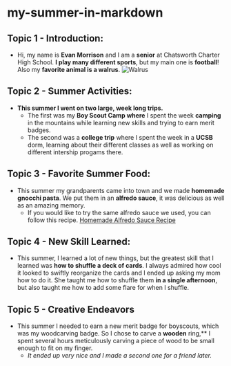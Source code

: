 # my-summer-in-markdown

## Topic 1 - Introduction:
- Hi, my name is **Evan Morrison** and I am a **senior** at Chatsworth Charter High School. **I play many different sports**, but my main one is **football**! Also my **favorite animal is a walrus**. 
 ![Walrus](https://media.gettyimages.com/id/507243873/photo/waltus.jpg?s=612x612&w=0&k=20&c=rvZ8pkXrnXSheiUPVt7qbMK9zxosusRaIH85pyFeJJo=)

## Topic 2 - Summer Activities:
- **This summer I went on two large, week long trips.**
    - The first was my **Boy Scout Camp where** I spent the week **camping** in the mountains while learning new skills and trying to earn merit badges. 
    - The second was a **college trip** where I spent the week in a **UCSB** dorm, learning about their different classes as well as working on different intership progams there.

## Topic 3 - Favorite Summer Food:
- This summer my grandparents came into town and we made **homemade gnocchi pasta**. We put them in an **alfredo sauce**, it was delicious as well as an amazing memory. 
    - If you would like to try the same alfredo sauce we used, you can follow this recipe. 
    [Homemade Alfredo Sauce Recipe](https://thesaltymarshmallow.com/best-homemade-alfredo-sauce/)

## Topic 4 - New Skill Learned:
- This summer, I learned a lot of new things, but the greatest skill that I learned was **how to shuffle a deck of cards**. I always admired how cool it looked to swiftly reorganize the cards and I ended up asking my mom how to do it. She taught me how to shuffle them **in a single afternoon**, but also taught me how to add some flare for when I shuffle.

## Topic 5 - Creative Endeavors
- This summer I needed to earn a new merit badge for boyscouts, which was my woodcarving badge. So I chose to carve a **wooden** ring,** I spent several hours meticulously carving a piece of wood to be small enough to fit on my finger. 
    - *It ended up very nice and I made a second one for a friend later.*
